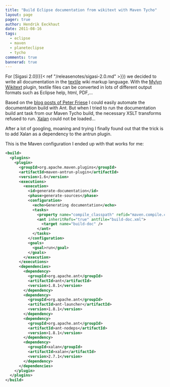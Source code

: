 ```yaml
---
title: "Build Eclipse documentation from wikitext with Maven Tycho"
layout: page 
pager: true
author: Hendrik Eeckhaut
date: 2011-08-16
tags: 
  - eclipse
  - maven
  - planeteclipse
  - tycho
comments: true
bannerad: true
---
```



For [Sigasi 2.0]({{< ref "/releasenotes/sigasi-2.0.md" >}}) we decided to write all documentation in the <a href="http://en.wikipedia.org/wiki/Textile_(markup_language)">textile</a> wiki markup language. With the [Mylyn Wikitext](http://wiki.eclipse.org/Mylyn/FAQ#WikiText) plugin, textile files can be converted in lots of different output formats such as Eclipse help, html, PDF,...

Based on the [blog posts of Peter Friese](http://www.peterfriese.de) I could easily automate the documentation build with Ant. But when I tried to run the documentation build ant task from our Maven Tycho build, the necessary XSLT transforms refused to run. [Xalan](http://xml.apache.org/xalan-j) could not be loaded...

After a lot of googling, moaning and trying I finally found out that the trick is to add Xalan as a dependency to the antrun plugin.

This is the Maven configuration I ended up with that works for me: 

```xml
<build>
  <plugins>
    <plugin>
      <groupId>org.apache.maven.plugins</groupId>
      <artifactId>maven-antrun-plugin</artifactId>
      <version>1.6</version>
      <executions>
        <execution>
          <id>generate-documentation</id>
          <phase>generate-sources</phase>
          <configuration>
            <echo>Generating documentation</echo>
            <tasks>
              <property name="compile_classpath" refid="maven.compile.classpath" />
              <ant inheritRefs="true" antfile="build-doc.xml">
                <target name="build-doc" />
              </ant>
            </tasks>
          </configuration>
          <goals>
            <goal>run</goal>
          </goals>
        </execution>
      </executions>
      <dependencies>
        <dependency>
          <groupId>org.apache.ant</groupId>
          <artifactId>ant</artifactId>
          <version>1.8.1</version>
        </dependency>
        <dependency>
          <groupId>org.apache.ant</groupId>
          <artifactId>ant-launcher</artifactId>
          <version>1.8.1</version>
        </dependency>
        <dependency>
          <groupId>org.apache.ant</groupId>
          <artifactId>ant-nodeps</artifactId>
          <version>1.8.1</version>
        </dependency>
        <dependency>
          <groupId>xalan</groupId>
          <artifactId>xalan</artifactId>
          <version>2.7.1</version>
        </dependency>
      </dependencies>
    </plugin>
  </plugins>
</build>
```